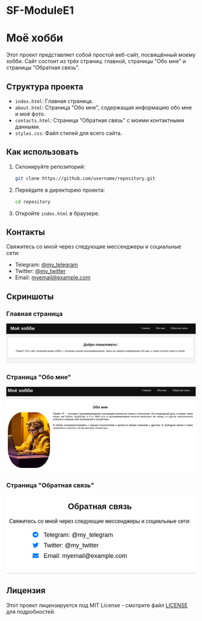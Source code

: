 # SF-ModuleE1

# Моё хобби

Этот проект представляет собой простой веб-сайт, посвящённый моему хобби. Сайт состоит из трёх страниц: главной, страницы "Обо мне" и страницы "Обратная связь".

## Структура проекта

- `index.html`: Главная страница.
- `about.html`: Страница "Обо мне", содержащая информацию обо мне и моё фото.
- `contacts.html`: Страница "Обратная связь" с моими контактными данными.
- `styles.css`: Файл стилей для всего сайта.

## Как использовать

1. Склонируйте репозиторий:
    ```bash
    git clone https://github.com/username/repository.git
    ```

2. Перейдите в директорию проекта:
    ```bash
    cd repository
    ```

3. Откройте `index.html` в браузере.

## Контакты

Свяжитесь со мной через следующие мессенджеры и социальные сети:

- Telegram: [@my_telegram](https://t.me/my_telegram)
- Twitter: [@my_twitter](https://twitter.com/my_twitter)
- Email: [myemail@example.com](mailto:myemail@example.com)

## Скриншоты

### Главная страница

![Главная страница](to/screenshot1.png)

### Страница "Обо мне"

![Страница "Обо мне"](to/screenshot2.png)

### Страница "Обратная связь"

![Страница "Обратная связь"](to/screenshot3.png)

## Лицензия

Этот проект лицензируется под MIT License - смотрите файл [LICENSE](LICENSE) для подробностей.
